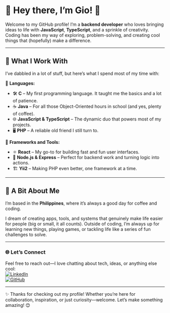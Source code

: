 # 🌟 Hey there, I’m Gio! 👋  

Welcome to my GitHub profile! I’m a **backend developer** who loves bringing ideas to life with **JavaScript**, **TypeScript**, and a sprinkle of creativity. Coding has been my way of exploring, problem-solving, and creating cool things that (hopefully) make a difference.  

---

## 🚀 **What I Work With**  
I’ve dabbled in a lot of stuff, but here’s what I spend most of my time with:  

🎯 **Languages:**  
- 🛠 **C** – My first programming language. It taught me the basics and a lot of patience.  
- ☕ **Java** – For all those Object-Oriented hours in school (and yes, plenty of coffee).  
- 🌐 **JavaScript & TypeScript** – The dynamic duo that powers most of my projects.  
- 🖥️ **PHP** – A reliable old friend I still turn to.  

🌟 **Frameworks and Tools:**  
- ⚛️ **React** – My go-to for building fast and fun user interfaces.  
- 🚀 **Node.js & Express** – Perfect for backend work and turning logic into actions.  
- 🏗️ **Yii2** – Making PHP even better, one framework at a time.  

---

## 🌴 **A Bit About Me**  
I’m based in the **Philippines**, where it’s always a good day for coffee and coding.  

I dream of creating apps, tools, and systems that genuinely make life easier for people (big or small, it all counts). Outside of coding, I’m always up for learning new things, playing games, or tackling life like a series of fun challenges to solve.  

---

### 🌐 **Let’s Connect**  
Feel free to reach out—I love chatting about tech, ideas, or anything else cool:  
[![LinkedIn](https://img.shields.io/badge/LinkedIn-blue?style=flat&logo=linkedin)](https://www.linkedin.com/in/kenneth-belardo-5b9627313)  
[![GitHub](https://img.shields.io/badge/GitHub-black?style=flat&logo=github)](https://github.com/kntgio-z)  

---

✨ Thanks for checking out my profile! Whether you’re here for collaboration, inspiration, or just curiosity—welcome. Let’s make something amazing! 😊  
